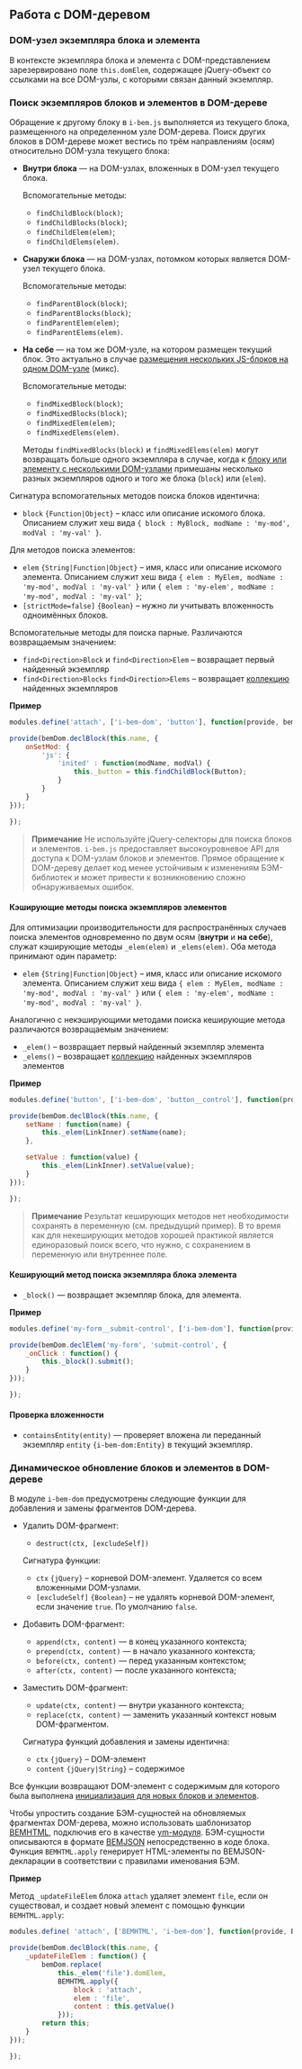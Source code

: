 ## Работа с DOM-деревом

### DOM-узел экземпляра блока и элемента

В контексте экземпляра блока и элемента с DOM-представлением зарезервировано поле `this.domElem`, содержащее jQuery-объект со ссылками на все DOM-узлы, с которыми связан данный экземпляр.

### Поиск экземпляров блоков и элементов в DOM-дереве

Обращение к другому блоку в `i-bem.js` выполняется из текущего блока, размещенного на определенном узле DOM-дерева. Поиск других блоков в DOM-дереве может вестись по трём направлениям (осям) относительно DOM-узла текущего блока:

* **Внутри блока** — на DOM-узлах, вложенных в DOM-узел текущего блока.

  Вспомогательные методы:

  * `findChildBlock(block)`;
  * `findChildBlocks(block)`;
  * `findChildElem(elem)`;
  * `findChildElems(elem)`.


* **Снаружи блока** — на DOM-узлах, потомком которых является DOM-узел текущего блока.

  Вспомогательные методы:

  * `findParentBlock(block)`;
  * `findParentBlocks(block)`;
  * `findParentElem(elem)`;
  * `findParentElems(elem)`.


* **На себе** — на том же DOM-узле, на котором размещен текущий блок. Это актуально в случае [размещения нескольких JS-блоков на одном DOM-узле](./i-bem-js-html-binding.ru.md#Один-html-элемент--несколько-js-блоков) (микс).

  Вспомогательные методы:

  * `findMixedBlock(block)`;
  * `findMixedBlocks(block)`;
  * `findMixedElem(elem)`;
  * `findMixedElems(elem)`.

  Методы `findMixedBlocks(block)` и `findMixedElems(elem)` могут возвращать больше одного экземпляра в случае, когда к [блоку или элементу с несколькими DOM-узлами](./i-bem-js-html-binding.ru.md#Один-js-блок-на-нескольких-html-элементах) примешаны несколько разных экземпляров одного и того же блока (`block`) или (`elem`).

Сигнатура вспомогательных методов поиска блоков идентична:

* `block` `{Function|Object}` – класс или описание искомого блока. Описанием служит хеш вида `{ block : MyBlock, modName : 'my-mod', modVal : 'my-val' }`.

Для методов поиска элементов:

* `elem` `{String|Function|Object}` – имя, класс или описание искомого элемента. Описанием служит хеш вида `{ elem : MyElem, modName : 'my-mod', modVal : 'my-val' }` или `{ elem : 'my-elem', modName : 'my-mod', modVal : 'my-val' }`;
* `[strictMode=false]` `{Boolean}` – нужно ли учитывать вложенность одноимённых блоков.

Вспомогательные методы для поиска парные. Различаются возвращаемым значением:

* `find<Direction>Block` и `find<Direction>Elem` – возвращает первый найденный экземпляр
* `find<Direction>Blocks` `find<Direction>Elems` – возвращает [коллекцию](./i-bem-js-collections.ru.md) найденных экземпляров

**Пример**

```js
modules.define('attach', ['i-bem-dom', 'button'], function(provide, bemDom, Button) {

provide(bemDom.declBlock(this.name, {
    onSetMod: {
        'js': {
            'inited' : function(modName, modVal) {
                this._button = this.findChildBlock(Button);
            }
        }
    }
}));

});
```

> **Примечание** Не используйте jQuery-селекторы для поиска блоков и элементов. `i-bem.js` предоставляет высокоуровневое API для доступа к DOM-узлам блоков и элементов. Прямое обращение к DOM-дереву делает код менее устойчивым к изменениям БЭМ-библиотек и может привести к возникновению сложно обнаруживаемых ошибок.

#### Кэширующие методы поиска экземпляров элементов

Для оптимизации производительности для распространённых случаев поиска элементов одновременно по двум осям (**внутри** и **на себе**), служат кэширующие методы `_elem(elem)` и `_elems(elem)`. Оба метода принимают один параметр:

* `elem` `{String|Function|Object}` – имя, класс или описание искомого элемента. Описанием служит хеш вида `{ elem : MyElem, modName : 'my-mod', modVal : 'my-val' }` или `{ elem : 'my-elem', modName : 'my-mod', modVal : 'my-val' }`.

Аналогично с некэширующими методами поиска кеширующие метода различаются возвращаемым значением:

* `_elem()` – возвращает первый найденный экземпляр элемента
* `_elems()` – возвращает [коллекцию](./i-bem-js-collections.ru.md) найденных экземпляров элементов

**Пример**

```js
modules.define('button', ['i-bem-dom', 'button__control'], function(provide, bemDom, ButtonControl) {

provide(bemDom.declBlock(this.name, {
    setName : function(name) {
        this._elem(LinkInner).setName(name);
    },

    setValue : function(value) {
        this._elem(LinkInner).setValue(value);
    }
}));

});
```

> **Примечание** Результат кеширующих методов нет необходимости сохранять в переменную (см. предыдущий пример). В то время как для некеширующих методов хорошей практикой является единоразовый поиск всего, что нужно, с сохранением в переменную или внутреннее поле.

#### Кеширующий метод поиска экземпляра блока элемента

* `_block()` — возвращает экземпляр блока, для элемента.

**Пример**

```js
modules.define('my-form__submit-control', ['i-bem-dom'], function(provide, bemDom) {

provide(bemDom.declElem('my-form', 'submit-control', {
    _onClick : function() {
        this._block().submit();
    }
}));

});
```

#### Проверка вложенности

* `containsEntity(entity)` — проверяет вложена ли переданный экземпляр `entity` `{i-bem-dom:Entity}` в текущий экземпляр.

### Динамическое обновление блоков и элементов в DOM-дереве

В модуле `i-bem-dom` предусмотрены следующие функции для добавления и замены фрагментов DOM-дерева.

* Удалить DOM-фрагмент:

  * `destruct(ctx, [excludeSelf])`

  Сигнатура функции:

  * `ctx` `{jQuery}` – корневой DOM-элемент. Удаляется со всем вложенными DOM-узлами.
  * `[excludeSelf]` `{Boolean}` – не удалять корневой DOM-элемент, если значение `true`. По умолчанию `false`.

* Добавить DOM-фрагмент:

  * `append(ctx, content)` —  в конец указанного контекста;
  * `prepend(ctx, content)` — в начало указанного контекста;
  * `before(ctx, content)` — перед указанным контекстом;
  * `after(ctx, content)` — после указанного контекста;

* Заместить DOM-фрагмент:

  * `update(ctx, content)` —  внутри указанного контекста;
  * `replace(ctx, content)` — заменить указанный контекст новым DOM-фрагментом.

  Сигнатура функций добавления и замены идентична:

  * `ctx` `{jQuery}` – DOM-элемент
  * `content` `{jQuery|String}` – содержимое

Все функции возвращают DOM-элемент с содержимым для которого была выполнена [инициализация для новых блоков и элементов](./i-bem-js-init.ru.md#Инициализация-блоков-и-элементов-на-фрагменте-dom-дерева).

Чтобы упростить создание БЭМ-сущностей на обновляемых фрагментах DOM-дерева, можно использовать шаблонизатор [BEMHTML](https://ru.bem.info/platform/bem-xjst/), подключив его в качестве [ym-модуля](https://github.com/ymaps/modules). БЭМ-сущности описываются в формате [BEMJSON](https://ru.bem.info/platform/bemjson/) непосредственно в коде блока. Функция `BEMHTML.apply` генерирует HTML-элементы по BEMJSON-декларации в соответствии с правилами именования БЭМ.

**Пример**

Метод `_updateFileElem` блока `attach` удаляет элемент `file`, если он существовал, и создает новый элемент с помощью функции `BEMHTML.apply`:

```js
modules.define( 'attach', ['BEMHTML', 'i-bem-dom'], function(provide, BEMHTML, bemDom) {

provide(bemDom.declBlock(this.name, {
    _updateFileElem : function() {
        bemDom.replace(
            this._elem('file').domElem,
            BEMHTML.apply({
                block : 'attach',
                elem : 'file',
                content : this.getValue()
            }));
        return this;
    }
}));

});
```
